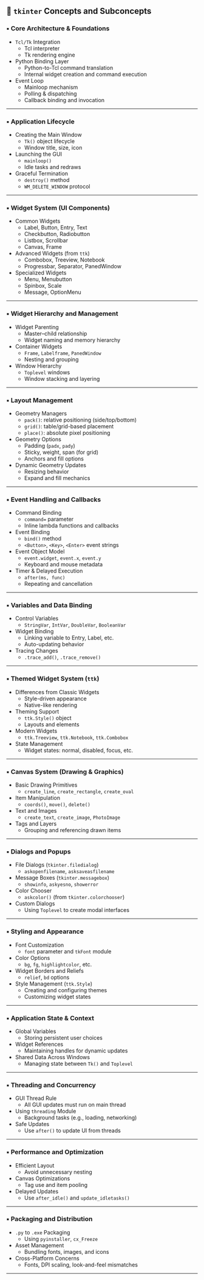 
## 🧠 `tkinter` Concepts and Subconcepts

### ▪️ Core Architecture & Foundations
- `Tcl/Tk` Integration
  - Tcl interpreter
  - Tk rendering engine
- Python Binding Layer
  - Python-to-Tcl command translation
  - Internal widget creation and command execution
- Event Loop
  - Mainloop mechanism
  - Polling & dispatching
  - Callback binding and invocation

---

### ▪️ Application Lifecycle
- Creating the Main Window
  - `Tk()` object lifecycle
  - Window title, size, icon
- Launching the GUI
  - `mainloop()`
  - Idle tasks and redraws
- Graceful Termination
  - `destroy()` method
  - `WM_DELETE_WINDOW` protocol

---

### ▪️ Widget System (UI Components)
- Common Widgets
  - Label, Button, Entry, Text
  - Checkbutton, Radiobutton
  - Listbox, Scrollbar
  - Canvas, Frame
- Advanced Widgets (from `ttk`)
  - Combobox, Treeview, Notebook
  - Progressbar, Separator, PanedWindow
- Specialized Widgets
  - Menu, Menubutton
  - Spinbox, Scale
  - Message, OptionMenu

---

### ▪️ Widget Hierarchy and Management
- Widget Parenting
  - Master–child relationship
  - Widget naming and memory hierarchy
- Container Widgets
  - `Frame`, `Labelframe`, `PanedWindow`
  - Nesting and grouping
- Window Hierarchy
  - `Toplevel` windows
  - Window stacking and layering

---

### ▪️ Layout Management
- Geometry Managers
  - `pack()`: relative positioning (side/top/bottom)
  - `grid()`: table/grid-based placement
  - `place()`: absolute pixel positioning
- Geometry Options
  - Padding (`padx`, `pady`)
  - Sticky, weight, span (for grid)
  - Anchors and fill options
- Dynamic Geometry Updates
  - Resizing behavior
  - Expand and fill mechanics

---

### ▪️ Event Handling and Callbacks
- Command Binding
  - `command=` parameter
  - Inline lambda functions and callbacks
- Event Binding
  - `bind()` method
  - `<Button>`, `<Key>`, `<Enter>` event strings
- Event Object Model
  - `event.widget`, `event.x`, `event.y`
  - Keyboard and mouse metadata
- Timer & Delayed Execution
  - `after(ms, func)`
  - Repeating and cancellation

---

### ▪️ Variables and Data Binding
- Control Variables
  - `StringVar`, `IntVar`, `DoubleVar`, `BooleanVar`
- Widget Binding
  - Linking variable to Entry, Label, etc.
  - Auto-updating behavior
- Tracing Changes
  - `.trace_add()`, `.trace_remove()`

---

### ▪️ Themed Widget System (`ttk`)
- Differences from Classic Widgets
  - Style-driven appearance
  - Native-like rendering
- Theming Support
  - `ttk.Style()` object
  - Layouts and elements
- Modern Widgets
  - `ttk.Treeview`, `ttk.Notebook`, `ttk.Combobox`
- State Management
  - Widget states: normal, disabled, focus, etc.

---

### ▪️ Canvas System (Drawing & Graphics)
- Basic Drawing Primitives
  - `create_line`, `create_rectangle`, `create_oval`
- Item Manipulation
  - `coords()`, `move()`, `delete()`
- Text and Images
  - `create_text`, `create_image`, `PhotoImage`
- Tags and Layers
  - Grouping and referencing drawn items

---

### ▪️ Dialogs and Popups
- File Dialogs (`tkinter.filedialog`)
  - `askopenfilename`, `asksaveasfilename`
- Message Boxes (`tkinter.messagebox`)
  - `showinfo`, `askyesno`, `showerror`
- Color Chooser
  - `askcolor()` (from `tkinter.colorchooser`)
- Custom Dialogs
  - Using `Toplevel` to create modal interfaces

---

### ▪️ Styling and Appearance
- Font Customization
  - `font` parameter and `tkFont` module
- Color Options
  - `bg`, `fg`, `highlightcolor`, etc.
- Widget Borders and Reliefs
  - `relief`, `bd` options
- Style Management (`ttk.Style`)
  - Creating and configuring themes
  - Customizing widget states

---

### ▪️ Application State & Context
- Global Variables
  - Storing persistent user choices
- Widget References
  - Maintaining handles for dynamic updates
- Shared Data Across Windows
  - Managing state between `Tk()` and `Toplevel`

---

### ▪️ Threading and Concurrency
- GUI Thread Rule
  - All GUI updates must run on main thread
- Using `threading` Module
  - Background tasks (e.g., loading, networking)
- Safe Updates
  - Use `after()` to update UI from threads

---

### ▪️ Performance and Optimization
- Efficient Layout
  - Avoid unnecessary nesting
- Canvas Optimizations
  - Tag use and item pooling
- Delayed Updates
  - Use `after_idle()` and `update_idletasks()`

---

### ▪️ Packaging and Distribution
- `.py` to `.exe` Packaging
  - Using `pyinstaller`, `cx_Freeze`
- Asset Management
  - Bundling fonts, images, and icons
- Cross-Platform Concerns
  - Fonts, DPI scaling, look-and-feel mismatches

---

